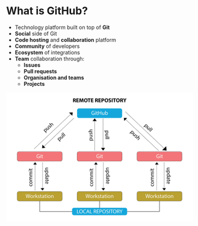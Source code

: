# What is GitHub?


- Technology platform built on top of **Git**
- **Social** side of Git
- **Code hosting** and **collaboration** platform
- **Community** of developers
- **Ecosystem** of integrations
- **Team** collaboration through:
  - **Issues**
  - **Pull requests**
  - **Organisation and teams**
  - **Projects**


<img src="img/image-7.png" alt="code" width="720"/>